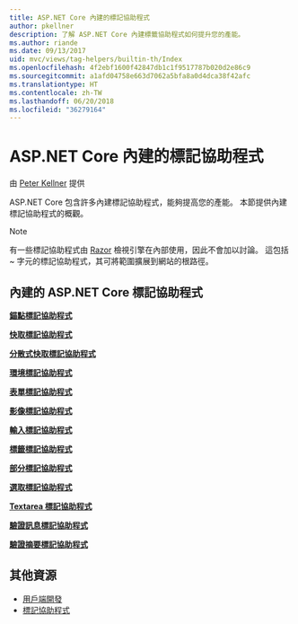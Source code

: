 ```yaml
---
title: ASP.NET Core 內建的標記協助程式
author: pkellner
description: 了解 ASP.NET Core 內建標籤協助程式如何提升您的產能。
ms.author: riande
ms.date: 09/13/2017
uid: mvc/views/tag-helpers/builtin-th/Index
ms.openlocfilehash: 4f2ebf1600f42847db1c1f9517787b020d2e86c9
ms.sourcegitcommit: a1afd04758e663d7062a5bfa8a0d4dca38f42afc
ms.translationtype: HT
ms.contentlocale: zh-TW
ms.lasthandoff: 06/20/2018
ms.locfileid: "36279164"
---
```

# <a name="aspnet-core-built-in-tag-helpers"></a>ASP.NET Core 內建的標記協助程式

由 [Peter Kellner](http://peterkellner.net) 提供

ASP.NET Core 包含許多內建標記協助程式，能夠提高您的產能。 本節提供內建標記協助程式的概觀。

> [!NOTE]
> 有一些標記協助程式由 [Razor](xref:mvc/views/razor) 檢視引擎在內部使用，因此不會加以討論。 這包括 ~ 字元的標記協助程式，其可將範圍擴展到網站的根路徑。

## <a name="built-in-aspnet-core-tag-helpers"></a>內建的 ASP.NET Core 標記協助程式

**[錨點標記協助程式](xref:mvc/views/tag-helpers/builtin-th/anchor-tag-helper)**

**[快取標記協助程式](xref:mvc/views/tag-helpers/builtin-th/cache-tag-helper)**

**[分散式快取標記協助程式](xref:mvc/views/tag-helpers/builtin-th/distributed-cache-tag-helper)**

**[環境標記協助程式](xref:mvc/views/tag-helpers/builtin-th/environment-tag-helper)**

[comment]: **[FormActionTagHelper](xref:mvc/views/tag-helpers/builtin-th/form-action-tag-helper)**

**[表單標記協助程式](xref:mvc/views/working-with-forms#the-form-tag-helper)**

**[影像標記協助程式](xref:mvc/views/tag-helpers/builtin-th/image-tag-helper)**

**[輸入標記協助程式](xref:mvc/views/working-with-forms#the-input-tag-helper)**

**[標籤標記協助程式](xref:mvc/views/working-with-forms#the-label-tag-helper)**

[comment]: **[LinkTagHelper](xref:mvc/views/tag-helpers/builtin-th/link-tag-helper)**

[comment]: **[OptionTagHelper](xref:mvc/views/tag-helpers/builtin-th/option-tag-helper)**

[comment]: **[ScriptTagHelper](xref:mvc/views/tag-helpers/builtin-th/script-tag-helper)**

**[部分標記協助程式](xref:mvc/views/tag-helpers/builtin-th/partial-tag-helper)**

**[選取標記協助程式](xref:mvc/views/working-with-forms#the-select-tag-helper)**

**[Textarea 標記協助程式](xref:mvc/views/working-with-forms#the-textarea-tag-helper)**

**[驗證訊息標記協助程式](xref:mvc/views/working-with-forms#the-validation-message-tag-helper)**

**[驗證摘要標記協助程式](xref:mvc/views/working-with-forms#the-validation-summary-tag-helper)**

## <a name="additional-resources"></a>其他資源

* [用戶端開發](xref:client-side/index)
* [標記協助程式](xref:mvc/views/tag-helpers/intro)
